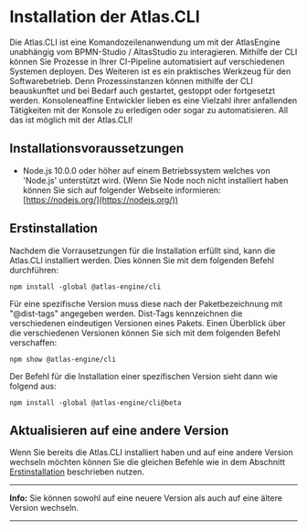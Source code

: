 # Installation der Atlas.CLI

Die Atlas.CLI ist eine Komandozeilenanwendung um mit der AtlasEngine unabhängig vom BPMN-Studio / AltasStudio zu interagieren. Mithilfe der CLI können Sie Prozesse in Ihrer CI-Pipeline automatisiert auf verschiedenen Systemen deployen. Des Weiteren ist es ein praktisches Werkzeug für den Softwarebetrieb. Denn Prozessinstanzen können mithilfe der CLI beauskunftet und bei Bedarf auch gestartet, gestoppt oder fortgesetzt werden.
Konsoleneaffine Entwickler lieben es eine Vielzahl ihrer anfallenden Tätigkeiten mit der Konsole zu erledigen oder sogar zu automatisieren.  All das ist möglich mit der Atlas.CLI!

## Installationsvoraussetzungen

* Node.js 10.0.0 oder höher auf einem Betriebssystem welches von 'Node.js' unterstützt wird. (Wenn Sie Node noch nicht installiert haben können Sie sich auf folgender Webseite informieren: [https://nodejs.org/](https://nodejs.org/))

## Erstinstallation

Nachdem die Vorrausetzungen für die Installation erfüllt sind, kann die Atlas.CLI installiert werden. Dies können Sie mit dem folgenden Befehl durchführen:

```shell
npm install -global @atlas-engine/cli
```

Für eine spezifische Version muss diese nach der Paketbezeichnung mit "@dist-tags" angegeben werden. Dist-Tags kennzeichnen die verschiedenen eindeutigen Versionen eines Pakets. Einen Überblick über die verschiedenen Versionen können Sie sich mit dem folgenden Befehl verschaffen:

```shell
npm show @atlas-engine/cli
```

Der Befehl für die Installation einer spezifischen Version sieht dann wie folgend aus:

```shell
npm install -global @atlas-engine/cli@beta
```

## Aktualisieren auf eine andere Version

Wenn Sie bereits die Atlas.CLI installiert haben und auf eine andere Version wechseln möchten können Sie die gleichen Befehle wie in dem Abschnitt [Erstinstallation](#Erstinstallation) beschrieben nutzen.

---
**Info:**
Sie können sowohl auf eine neuere Version als auch auf eine ältere Version wechseln.

---
